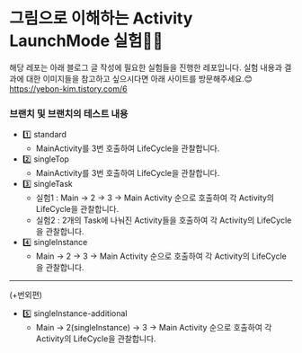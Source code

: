 # 그림으로 이해하는 Activity LaunchMode 실험👩‍🔬

해당 레포는 아래 블로그 글 작성에 필요한 실험들을 진행한 레포입니다.
실험 내용과 결과에 대한 이미지들을 참고하고 싶으시다면 아래 사이트를 방문해주세요.😊<br>
https://yebon-kim.tistory.com/6

### 브랜치 및 브랜치의 테스트 내용
- 1️⃣ standard
  - MainActivity를 3번 호출하여 LifeCycle을 관찰합니다.
- 2️⃣ singleTop
  - MainActivity를 3번 호출하여 LifeCycle을 관찰합니다.
- 3️⃣ singleTask
  - 실험1 : Main -> 2 -> 3 -> Main Activity 순으로 호출하여 각 Activity의 LifeCycle을 관찰합니다.
  - 실험2 : 2개의 Task에 나눠진 Activity들을 호출하여 각 Activity의 LifeCycle을 관찰합니다.
- 4️⃣ singleInstance
  - Main -> 2 -> 3 -> Main Activity 순으로 호출하여 각 Activity의 LifeCycle을 관찰합니다.

---
(+번외편)
- 5️⃣ singleInstance-additional
  - Main -> 2(singleInstance) -> 3 -> Main Activity 순으로 호출하여 각 Activity의 LifeCycle을 관찰합니다.

